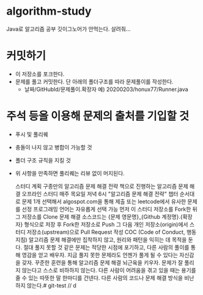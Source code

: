 # algorithm-study
Java로 알고리즘 공부
깃이그노어가 안먹는다.
살려줘...

# 커밋하기
- 이 저장소를 포크한다.
- 문제를 풀고 커밋한다. 단 아래의 폴더구조를 따라 문제풀이를 작성한다.
    - 날짜/GitHubId/문제풀이.확장자
      예) 20200203/honux77/Runner.java
# 주석 등을 이용해 문제의 출처를 기입할 것
- 푸시 및 풀리퀘
- 충돌이 나지 않고 병합이 가능할 것
- 폴더 구조 규칙을 지킬 것
- 위 사항을 만족하면 풀리퀘는 리뷰 없이 머지된다.

  스터디 계획
  구종만의 알고리즘 문제 해결 전략 책으로 진행하는 알고리즘 문제 해결 오프라인 스터디
  매주 목요일 저녁 6시
  "알고리즘 문제 해결 전략" 챕터 순서대로 문제 1개 선택해서 algospot.com을 통해 제출 또는 leetcode에서 유사한 문제를 선정
  프로그래밍 언어는 자유롭게 선택 가능
  먼저 이 스터디 저장소를 Fork한 뒤 그 저장소를 Clone
  문제 해결 소스코드는 {문제 영문명}_{Github 계정명}.{확장자} 형식으로 저장 후 Fork한 저장소로 Push
  그 다음 개인 저장소(origin)에서 스터디 저장소(upstream)으로 Pull Request 작성
  COC (Code of Conduct, 행동 지침)
  알고리즘 문제 해결에만 집착하지 않고, 원리와 패턴을 익히는 데 목적을 둔다.
  절대 풀지 못할 것 같은 문제는 적당한 시점에 포기하고, 다른 사람의 풀이를 통해 영감을 얻고 배우자.
  지금 풀지 못한 문제라도 언젠가 풀게 될 수 있다는 자신감을 갖자.
  꾸준한 훈련을 통해 알고리즘 문제 해결 뇌근육을 키우자.
  문제가 잘 풀리지 않는다고 스스로 비하하지 않는다.
  다른 사람이 어려움을 겪고 있을 때는 용기를 줄 수 있는 따뜻한 말 한마디를 건넨다.
  다른 사람의 코드나 문제 해결 방식을 비난하지 않는다.# git-test // d
